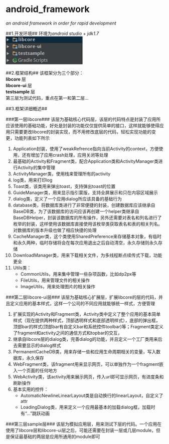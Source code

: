 # android_framework #
<em>an android framework in order for rapid development</em>

##1.开发环境##
环境为*android studio* + *jdk1.7*<br/>
![framework](./markdown_image/framework.png "framework")<br/>

##2.框架结构##
该框架分为三个部分：<br/>
<strong> libcore </strong>层<br/>
<strong> libcore-ui </strong>层<br/>
<strong> testsample </strong>层<br/>
第三层为测试代码，重点在第一和第二层...<br/>

##3.框架详细概述##

###第一层libcore###
该层为基础核心代码层，该层的代码特点是封装了应用所应该使用的基础功能，好处是封装的功能仅仅提供简单的接口，这样就能够使得应用只需要更改libcore的封装实现，而不用修改底层的代码，轻松实现功能的变更，功能列表如下所示

<ol>
<li>Application封装，使用了weakRefrence指向当前Activity的context，方便使用，还有增加了应用crash处理，应用关闭等处理</li>
<li>最基础的Activity和Fragment类，配合Application类和ActivityManager类进行Activity的集中管理</li>
<li>ActivityManager类，使用栈来管理所有的activity</li>
<li>log类，用来打印log</li>
<li>Toast类，该类用来弹出toast，支持弹出toast的位置</li>
<li>GuideManager类，用来显示指引蒙版，支持全屏展示和只在内容区域展示</li>
<li>dialog类，定义了一个应用dialog所应该具备的基础行为</li>
<li>database类，将数据库类进行了非常便捷的封装，创建数据库应该继承自BaseDB类，为了该数据库的访问应该再创建一个helper类继承自BaseDBHelper，封装该数据库的所有操作，另外还需要对表名和列名进行了枚举的封装，这样使用该数据库直接使用该枚举类获取表名和表的相关列名。对数据库的版本升级也做了相应快捷的处理</li>
<li>CacheManager类，这个类使用SharedPreference来存储基本对象，有临时和永久两种，临时存储将会在每次应用退出之后自动清空，永久存储则永久存储</li>
<li>DownloadManager类，用来下载相关文件，为多线程断点续传式下载，功能更全</li>
<li>Utils类：
<ul>
<li>CommonUtils，用来集中管理一些杂项函数，比如dp2px等</li>
<li>FileUtils，用来管理文件的相关操作</li>
<li>ImageUtils，用来处理图片的相关操作</li>
</ul>
</li>
</ol>

###第二层libcore-ui层###
该层为基础核心扩展层，扩展libcore的层的代码，并且定义应用的基本样式，这样一个公司的不同应用就能够统一样式，方便管理

<ol>
<li>扩展实现的Activity和Fragment类，Activity类中定义了整个应用的基本简单样式（现在提供两种样式，顶部透明样式和底部透明样式），底部的弹出框，顶部bar的样式(顶部bar有自定义bar和系统控件toolbar)等；Fragment类定义了fragment和activity之间的通信方式和topbar的交互，</li>
<li>继承自libcore层的dialog类，完善dialog的功能，并且定义一个工厂类用来后去需要显示的dialog样式</li>
<li>PermanentCacheDB类，用来存储一些和应用生命周期相关的变量，写入数据库，永久保存</li>
<li>WebFragment类，该fragment用来显示网页，可以单独作为一个fragment嵌入一个页面的任何地方</li>
<li>WebActivity类，该activity用来展示网页，传入url即可显示网页，有进度条和刷新操作</li>
<li>基本实用的控件：
<ul>
<li>AutomaticNewlineLinearLayout类是自动换行的linearLayout，自定义了attr</li>
<li>LoadingDialog类，用来定义一个应用最基本的加载dialog框，加载时有“...”跳跃动画</li>
</ul>
</li>
</ol>

###第三层sample层###
该层为模拟应用层，用来测试下层的代码。一个应用在使用了libcore层和libcore-ui层之后，可能还需要在封装一层或几层module，但是保证最基础的两层是应用所通用的module即可
